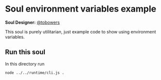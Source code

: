 # Soul environment variables example

**Soul Designer:** [@tobowers](https://github.com/tobowers)

This soul is purely utilitarian, just example code to show using environment variables.

## Run this soul

In this directory run

```bash
node ../../runtime/cli.js .
```
